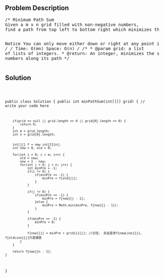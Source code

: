 <!--
<style>
  body { font-family: Arial, sans-serif; }
  .container { max-width: 100%; margin: auto; padding: 20px; }
  .comment-block { background-color: #f9f9f9; padding: 10px; border-left: 5px solid #ccc; max-width: 500px; margin: auto; word-wrap: break-word; white-space: pre-wrap; }
  .code-block { background-color: #f4f4f4; padding: 10px; border: 1px solid #ddd; }
</style>
-->

<div class='container'>
<h2>Problem Description</h2>
<div class='comment-block'>
<pre>
/* Minimum Path Sum
Given a m x n grid filled with non-negative numbers, 
find a path from top left to bottom right which minimizes the sum of all numbers along its path.

Notice
You can only move either down or right at any point in time.
*/
/* Time: O(mn)
   Space: O(n)
*/
    /**
     * @param grid: a list of lists of integers.
     * @return: An integer, minimizes the sum of all numbers along its path
     */
</pre>
</div>

<h2>Solution</h2>
<div class='code-block'>
<pre><code class='language-java'>

public class Solution {
    public int minPathSum(int[][] grid) {
        // write your code here
        
        if(grid == null || grid.length == 0 || grid[0].length == 0) {
            return 0;
        }
        int m = grid.length;
        int n = grid[0].length;
        
        
        int[][] f = new int[2][n];
        int now = 0, old = 0;
        
        for(int i = 0; i < m; i++) {
            old = now;
            now = 1 - now;
            for(int j = 0; j < n; j++) {
                int minPre = -1;
                if(i != 0) {
                    if(minPre == -1) {
                        minPre = f[old][j];
                    }
                }
                
                if(j != 0) {
                    if(minPre == -1) {
                        minPre = f[now][j - 1];
                    }else {
                        minPre = Math.min(minPre, f[now][j - 1]);
                    }
                }
                
                if(minPre == -1) {
                    minPre = 0;
                }
                
                f[now][j] = minPre + grid[i][j]; //记住， 永远是求f[newLine][j], f[oldLine][j]只是铺垫
            }
        }
        
        return f[now][n - 1];
    }
}</code></pre>
</div>
</div>
